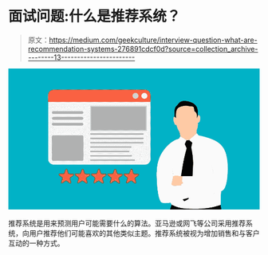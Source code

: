 # 面试问题:什么是推荐系统？

> 原文：<https://medium.com/geekculture/interview-question-what-are-recommendation-systems-276891cdcf0d?source=collection_archive---------13----------------------->

![](img/0dddde6fea1ea58f146807a5c465508c.png)

推荐系统是用来预测用户可能需要什么的算法。亚马逊或网飞等公司采用推荐系统，向用户推荐他们可能喜欢的其他类似主题。推荐系统被视为增加销售和与客户互动的一种方式。